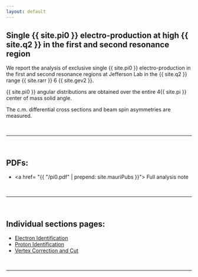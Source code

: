 ```yaml
---
layout: default
---
```


## Single {{ site.pi0 }} electro-production at high {{ site.q2 }} in the first and second resonance region

We report the analysis of exclusive single {{ site.pi0 }} electro-production 
in the first and second resonance regions at Jefferson Lab in the 
{{ site.q2 }} range {{ site.rarr }} 6 {{ site.gev2 }}. 



{{ site.pi0 }} angular distributions are obtained over the entire 
4{{ site.pi }} center of mass solid angle. 

The c.m. differential cross sections and beam spin asymmetries are measured.

<br/>

___

<br/>

## PDFs:

- <a href= "{{ "/pi0.pdf"  | prepend: site.mauriPubs }}"> Full analysis note </a>

<br/>

___

<br/>


## Individual sections pages:


- [Electron Identification](electron_id)
- [Proton Identification](proton_id)
- [Vertex Correction and Cut](vertex)


<br/>

___

<br/>


[//]: # (## Related pages)
